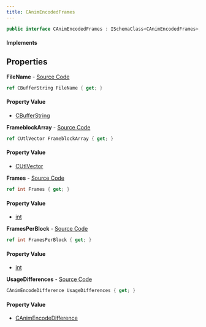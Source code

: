 ```yaml
---
title: CAnimEncodedFrames
---
```


```csharp
public interface CAnimEncodedFrames : ISchemaClass<CAnimEncodedFrames>, ISchemaField, ISchemaClass, INativeHandle
```

#### Implements

## Properties

**FileName** - [Source Code](https://github.com/swiftly-solution/swiftlys2/blob/master/managed/src/SwiftlyS2.Generated/Schemas/Interfaces/CAnimEncodedFrames.cs#L16)

```csharp
ref CBufferString FileName { get; }
```

#### Property Value

- [CBufferString](/docs/api/shared/natives/cbufferstring)

**FrameblockArray** - [Source Code](https://github.com/swiftly-solution/swiftlys2/blob/master/managed/src/SwiftlyS2.Generated/Schemas/Interfaces/CAnimEncodedFrames.cs#L23)

```csharp
ref CUtlVector FrameblockArray { get; }
```

#### Property Value

- [CUtlVector](/docs/api/shared/natives/cutlvector)

**Frames** - [Source Code](https://github.com/swiftly-solution/swiftlys2/blob/master/managed/src/SwiftlyS2.Generated/Schemas/Interfaces/CAnimEncodedFrames.cs#L18)

```csharp
ref int Frames { get; }
```

#### Property Value

- [int](https://learn.microsoft.com/dotnet/api/system.int32)

**FramesPerBlock** - [Source Code](https://github.com/swiftly-solution/swiftlys2/blob/master/managed/src/SwiftlyS2.Generated/Schemas/Interfaces/CAnimEncodedFrames.cs#L20)

```csharp
ref int FramesPerBlock { get; }
```

#### Property Value

- [int](https://learn.microsoft.com/dotnet/api/system.int32)

**UsageDifferences** - [Source Code](https://github.com/swiftly-solution/swiftlys2/blob/master/managed/src/SwiftlyS2.Generated/Schemas/Interfaces/CAnimEncodedFrames.cs#L25)

```csharp
CAnimEncodeDifference UsageDifferences { get; }
```

#### Property Value

- [CAnimEncodeDifference](/docs/api/shared/schemadefinitions/canimencodedifference)

